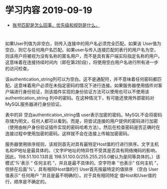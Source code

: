 # 学习内容 2019-09-19
- [账号匹配是怎么回事，优先级和规则是什么。](https://dev.mysql.com/doc/refman/8.0/en/connection-access.html)

#

如果User列值为非空白，则传入连接中的用户名必须完全匹配。如果该 User值为空白，则它与任何用户名匹配。如果user与传入连接匹配的表行的用户名为空，则该用户将被视为没有名称的匿名用户，而不是具有客户端实际指定名称的用户。这意味着在连接持续时间内（即在第2阶段），将使用空白用户名进行所有进一步的访问检查。

该authentication_string列可以为空白。这不是通配符，并不意味着任何密码都匹配。这意味着用户必须在未指定密码的情况下进行连接。如果服务器使用插件对客户端进行身份验证，则该插件实现的身份验证方法可以使用也可以不使用该authentication_string 列中的密码。在这种情况下，有可能还使用外部密码对MySQL服务器进行身份验证。

表中的非 空白authentication_string值 user表示加密的密码。MySQL不会将密码存储为明文，任何人都可以看到。而是，将尝试连接的用户提供的密码进行加密（使用由帐户身份验证插件实现的密码哈希方法）。然后在检查密码是否正确时在连接过程中使用加密的密码。这样就不会在连接上传输加密密码。


服务器使用排序规则，该规则首先对具有最特定Host值的行进行排序。文字主机名和IP地址是最具体的。（文字IP地址的特异性不受其是否具有网络掩码的影响，因此，198.51.100.13并且 198.51.100.0/255.255.255.0被认为是同等具体的。）该模式'%'表示 “ 任何主机 ”，并且是最不具体的。空字符串 ''也表示“ 任何主机 ”，但排在后面'%'。具有相同Host值的行 User首先按最特定的值排序 （空白 User值表示“ 任何用户 ”并且是最不明确的）。对于具有相同特定 值Host和User值的行，顺序是不确定的。



